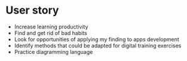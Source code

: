 # User story

* Increase learning productivity
* Find and get rid of bad habits
* Look for opportunities of applying my finding to apps development
* Identify methods that could be adapted for digital training exercises
* Practice diagramming language
